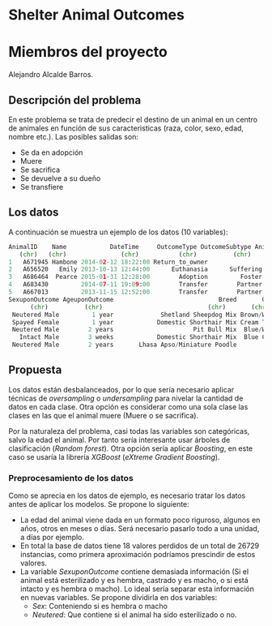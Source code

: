 # Shelter Animal Outcomes

# Miembros del proyecto

Alejandro Alcalde Barros.

## Descripción del problema

En este problema se trata de predecir el destino de un animal en un centro de animales en función de sus caracteristicas (raza, color, sexo, edad, nombre etc.). Las posibles salidas son:

- Se da en adopción
- Muere
- Se sacrifica
- Se devuelve a su dueño
- Se transfiere

## Los datos

A continuación se muestra un ejemplo de los datos (10 variables):

```python
AnimalID    Name            DateTime     OutcomeType OutcomeSubtype AnimalType
   (chr)   (chr)               (chr)           (chr)          (chr)      (chr)
1   A671945 Hambone 2014-02-12 18:22:00 Return_to_owner                       Dog
2   A656520   Emily 2013-10-13 12:44:00      Euthanasia      Suffering        Cat
3   A686464  Pearce 2015-01-31 12:28:00        Adoption         Foster        Dog
4   A683430         2014-07-11 19:09:00        Transfer        Partner        Cat
5   A667013         2013-11-15 12:52:00        Transfer        Partner        Dog
SexuponOutcome AgeuponOutcome                             Breed       Color
      (chr)          (chr)                             (chr)       (chr)
 Neutered Male         1 year             Shetland Sheepdog Mix Brown/White
 Spayed Female         1 year            Domestic Shorthair Mix Cream Tabby
 Neutered Male        2 years                      Pit Bull Mix  Blue/White
   Intact Male        3 weeks            Domestic Shorthair Mix  Blue Cream
 Neutered Male        2 years       Lhasa Apso/Miniature Poodle         Tan
```

## Propuesta

Los datos están desbalanceados, por lo que sería necesario aplicar técnicas de _oversampling_ o _undersampling_ para nivelar la cantidad de datos en cada clase. Otra opción es considerar como una sola clase las clases en las que el animal muere (Muere o se sacrifica).

Por la naturaleza del problema, casi todas las variables son categóricas, salvo la edad el animal. Por tanto sería interesante usar árboles de clasificación (_Random forest_). Otra opción sería aplicar _Boosting_, en este caso se usaría la librería _XGBoost_ (_eXtreme Gradient Boosting_).

### Preprocesamiento de los datos

Como se aprecia en los datos de ejemplo, es necesario tratar los datos antes de aplicar los modelos. Se propone lo siguiente:

- La edad del animal viene dada en un formato poco riguroso, algunos en años, otros en meses o días. Será necesario pasarlo todo a una unidad, a días por ejemplo.
- En total la base de datos tiene 18 valores perdidos de un total de 26729 instancias, como primera aproximación podríamos prescindir de estos valores.
- La variable _SexuponOutcome_ contiene demasiada información (Si el animal está esterilizado y es hembra, castrado y es macho, o si está intacto y es hembra o macho). Lo ideal sería separar esta información en nuevas variables. Se propone dividirla en dos variables:
  - _Sex_: Conteniendo si es hembra o macho
  - _Neutered_: Que contiene si el animal ha sido esterilizado o no.
